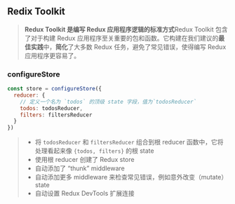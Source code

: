 ## Redix Toolkit

> **Redux Toolkit 是编写 Redux 应用程序逻辑的标准方式**Redux Toolkit 包含了对于构建 Redux 应用程序至关重要的包和函数。它构建在我们建议的**最佳实践**中，**简化**了大多数 Redux 任务，避免了常见错误，使得编写 Redux 应用程序更容易了。

### configureStore

```js
const store = configureStore({
  reducer: {
    // 定义一个名为 `todos` 的顶级 state 字段，值为`todosReducer`
    todos: todosReducer,
    filters: filtersReducer
  }
})
```

> - 将 `todosReducer` 和 `filtersReducer` 组合到根 reducer 函数中，它将处理看起来像 `{todos, filters}` 的根 state
> - 使用根 reducer 创建了 Redux store
> - 自动添加了 “thunk” middleware
> - 自动添加更多 middleware 来检查常见错误，例如意外改变（mutate）state
> - 自动设置 Redux DevTools 扩展连接
